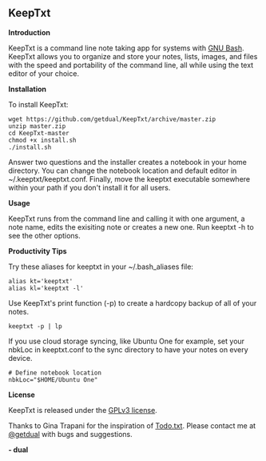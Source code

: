 KeepTxt
-------

**Introduction**

KeepTxt is a command line note taking app for systems with [GNU Bash](https://www.gnu.org/software/bash/). KeepTxt allows you to organize and store your notes, lists, images, and files with the speed and portability of the command line, all while using the text editor of your choice.

**Installation**

To install KeepTxt:

    wget https://github.com/getdual/KeepTxt/archive/master.zip
    unzip master.zip
    cd KeepTxt-master
    chmod +x install.sh
    ./install.sh

Answer two questions and the installer creates a notebook in your home directory. You can change the notebook location and default editor in ~/.keeptxt/keeptxt.conf. Finally, move the keeptxt executable somewhere within your path if you don't install it for all users.

**Usage**

KeepTxt runs from the command line and calling it with one argument, a note name, edits the exisiting note or creates a new one. Run keeptxt -h to see the other options.

**Productivity Tips**

Try these aliases for keeptxt in your ~/.bash_aliases file:

    alias kt='keeptxt'
    alias kl='keeptxt -l'

Use KeepTxt's print function (-p) to create a hardcopy backup of all of your notes.

    keeptxt -p | lp

If you use cloud storage syncing, like Ubuntu One for example, set your nbkLoc in keeptxt.conf to the sync directory to have your notes on every device.

    # Define notebook location
    nbkLoc="$HOME/Ubuntu One"    

**License**

KeepTxt is released under the [GPLv3 license](https://github.com/getdual/KeepTxt/blob/master/LICENSE).

Thanks to Gina Trapani for the inspiration of [Todo.txt](http://todotxt.com/). Please contact me at [@getdual](https://twitter.com/getdual) with bugs and suggestions.

**- dual**
